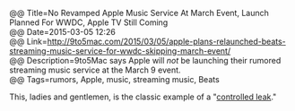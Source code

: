 @@ Title=No Revamped Apple Music Service At March Event, Launch Planned For WWDC, Apple TV Still Coming   
@@ Date=2015-03-05 12:26  
@@ Link=http://9to5mac.com/2015/03/05/apple-plans-relaunched-beats-streaming-music-service-for-wwdc-skipping-march-event/  
@@ Description=9to5Mac says Apple will *not* be launching their rumored streaming music service at the March 9 event.  
@@ Tags=rumors, Apple, music, streaming music, Beats  

This, ladies and gentlemen, is the classic example of a "[controlled leak][macobserver]."

[macobserver]: http://www.macobserver.com/tmo/article/how_apple_does_controlled_leaks/